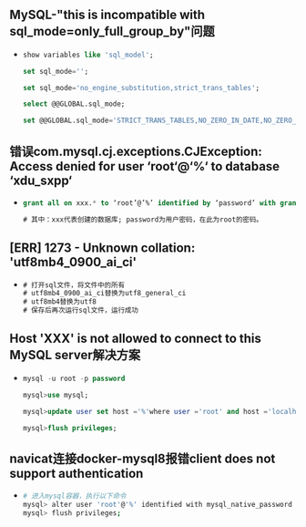 ## MySQL-"this is incompatible with sql_mode=only_full_group_by"问题

* ```sql
  show variables like 'sql_model';
  
  set sql_mode='';
  
  set sql_mode='no_engine_substitution,strict_trans_tables';
  
  select @@GLOBAL.sql_mode;
  
  set @@GLOBAL.sql_mode='STRICT_TRANS_TABLES,NO_ZERO_IN_DATE,NO_ZERO_DATE,ERROR_FOR_DIVISION_BY_ZERO,NO_ENGINE_SUBSTITUTION';
  ```

## 错误com.mysql.cj.exceptions.CJException: Access denied for user ‘root‘@‘%‘ to database ‘xdu_sxpp‘

* ```sql
  grant all on xxx.* to ‘root’@’%’ identified by ‘password’ with grant option;
  
  # 其中：xxx代表创建的数据库; password为用户密码，在此为root的密码。
  ```

## [ERR] 1273 - Unknown collation: 'utf8mb4_0900_ai_ci'

* ```sql
  # 打开sql文件，将文件中的所有
  # utf8mb4_0900_ai_ci替换为utf8_general_ci
  # utf8mb4替换为utf8
  # 保存后再次运行sql文件，运行成功
  ```

## Host 'XXX' is not allowed to connect to this MySQL server解决方案

* ```sql
  mysql -u root -p password
  
  mysql>use mysql;
  
  mysql>update user set host ='%'where user ='root' and host ='localhost';
  
  mysql>flush privileges;
  ```

## navicat连接docker-mysql8报错client does not support authentication

* ```bash
  # 进入mysql容器，执行以下命令
  mysql> alter user 'root'@'%' identified with mysql_native_password by '123456';
  mysql> flush privileges;
  ```

